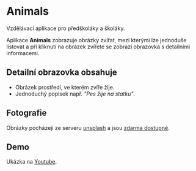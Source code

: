 # Animals

Vzdělávací aplikace pro předškoláky a školáky.

Aplikace **Animals** zobrazuje obrázky zvířat, mezi kterými lze jednoduše listovat a při kliknutí na obrázek zvířete se zobrazí obrazovka s detailními informacemi.

## Detailní obrazovka obsahuje

* Obrázek prostředí, ve kterém zvíře žije.
* Jednoduchý popisek např. *"Pes žije na statku"*.

## Fotografie

Obrázky pocházejí ze serveru [unsplash](https://unsplash.com/) a jsou [zdarma dostupné](https://unsplash.com/license).

## Demo

Ukázka na [Youtube](https://www.youtube.com/watch?v=CKBVUUjzEF4).
